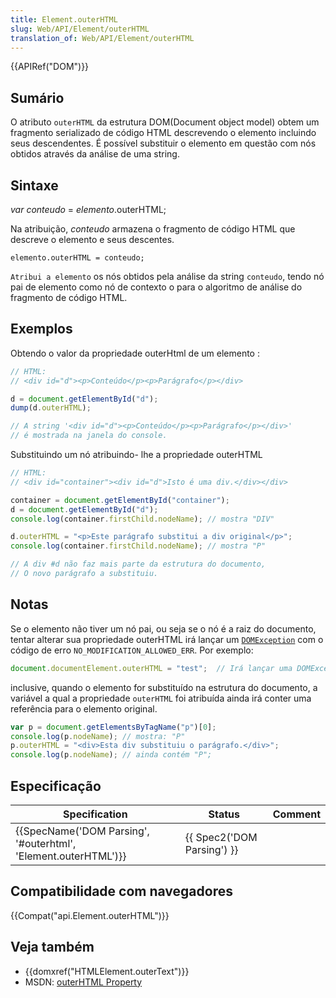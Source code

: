 ```yaml
---
title: Element.outerHTML
slug: Web/API/Element/outerHTML
translation_of: Web/API/Element/outerHTML
---
```

{{APIRef("DOM")}}

## Sumário

O atributo `outerHTML` da estrutura DOM(Document object model) obtem um fragmento serializado de código HTML descrevendo o elemento incluindo seus descendentes. É possível substituir o elemento em questão com nós obtidos através da análise de uma string.

## Sintaxe

_var conteudo_ = _elemento_.outerHTML;

Na atribuição, _conteudo_ armazena o fragmento de código HTML que descreve o elemento e seus descentes.

```
elemento.outerHTML = conteudo;
```

`Atribui a elemento` os nós obtidos pela análise da string `conteudo`, tendo nó pai de elemento como nó de contexto o para o algoritmo de análise do fragmento de código HTML.

## Exemplos

Obtendo o valor da propriedade outerHtml de um elemento :

```js
// HTML:
// <div id="d"><p>Conteúdo</p><p>Parágrafo</p></div>

d = document.getElementById("d");
dump(d.outerHTML);

// A string '<div id="d"><p>Conteúdo</p><p>Parágrafo</p></div>'
// é mostrada na janela do console.
```

Substituindo um nó atribuindo- lhe a propriedade outerHTML

```js
// HTML:
// <div id="container"><div id="d">Isto é uma div.</div></div>

container = document.getElementById("container");
d = document.getElementById("d");
console.log(container.firstChild.nodeName); // mostra "DIV"

d.outerHTML = "<p>Este parágrafo substitui a div original</p>";
console.log(container.firstChild.nodeName); // mostra "P"

// A div #d não faz mais parte da estrutura do documento,
// O novo parágrafo a substituiu.
```

## Notas

Se o elemento não tiver um nó pai, ou seja se o nó é a raiz do documento, tentar alterar sua propriedade outerHTML irá lançar um [`DOMException`](/en/DOM/DOMException "DOMException") com o código de erro `NO_MODIFICATION_ALLOWED_ERR`. Por exemplo:

```js
document.documentElement.outerHTML = "test";  // Irá lançar uma DOMException
```

inclusive, quando o elemento for substituído na estrutura do documento, a variável a qual a propriedade `outerHTML` foi atribuída ainda irá conter uma referência para o elemento original.

```js
var p = document.getElementsByTagName("p")[0];
console.log(p.nodeName); // mostra: "P"
p.outerHTML = "<div>Esta div substituiu o parágrafo.</div>";
console.log(p.nodeName); // ainda contém "P";
```

## Especificação

| Specification                                                                        | Status                               | Comment |
| ------------------------------------------------------------------------------------ | ------------------------------------ | ------- |
| {{SpecName('DOM Parsing', '#outerhtml', 'Element.outerHTML')}} | {{ Spec2('DOM Parsing') }} |         |

## Compatibilidade com navegadores

{{Compat("api.Element.outerHTML")}}

## Veja também

- {{domxref("HTMLElement.outerText")}}
- MSDN: [outerHTML Property](http://msdn.microsoft.com/en-us/library/ms534310%28v=vs.85%29.aspx)
